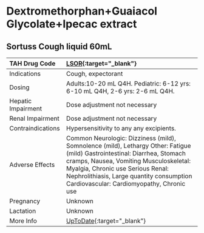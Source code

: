 # Dextromethorphan+Guaiacol Glycolate+Ipecac extract

## Sortuss Cough liquid 60mL

| TAH Drug Code      | [LSOR](https://www.tahsda.org.tw/drugs/hissearch.php?drug_code=LSOR){:target="_blank"}                                                                                                                                                                                                           |
|:-------------------|:-------------------------------------------------------------------------------------------------------------------------------------------------------------------------------------------------------------------------------------------------------------------------------------------------|
| Indications        | Cough, expectorant                                                                                                                                                                                                                                                                               |
| Dosing             | Adults:10-20 mL Q4H. Pediatric: 6-12 yrs: 6-10 mL Q4H, 2-6 yrs: 2-6 mL Q4H.                                                                                                                                                                                                                      |
| Hepatic Impairment | Dose adjustment not necessary                                                                                                                                                                                                                                                                    |
| Renal Impairment   | Dose adjustment not necessary                                                                                                                                                                                                                                                                    |
| Contraindications  | Hypersensitivity to any any excipients.                                                                                                                                                                                                                                                          |
| Adverse Effects    | Common Neurologic: Dizziness (mild), Somnolence (mild), Lethargy Other: Fatigue (mild) Gastrointestinal: Diarrhea, Stomach cramps, Nausea, Vomiting Musculoskeletal: Myalgia, Chronic use Serious Renal: Nephrolithiasis, Large quantity consumption Cardiovascular: Cardiomyopathy, Chronic use |
| Pregnancy          | Unknown                                                                                                                                                                                                                                                                                          |
| Lactation          | Unknown                                                                                                                                                                                                                                                                                          |
| More Info          | [UpToDate](https://www.uptodate.com/contents/dextromethorphan+guaiacol-glycolate+ipecac-extract-drug-information){:target="_blank"}                                                                                                                                                              |

